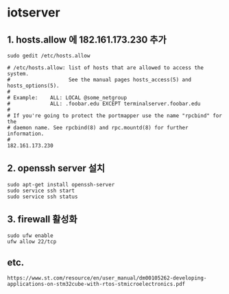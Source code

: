 # iotserver



##  1. hosts.allow 에 182.161.173.230 추가 
    sudo gedit /etc/hosts.allow 

    # /etc/hosts.allow: list of hosts that are allowed to access the system.
    #                   See the manual pages hosts_access(5) and hosts_options(5).
    #
    # Example:    ALL: LOCAL @some_netgroup
    #             ALL: .foobar.edu EXCEPT terminalserver.foobar.edu
    #
    # If you're going to protect the portmapper use the name "rpcbind" for the
    # daemon name. See rpcbind(8) and rpc.mountd(8) for further information.
    #
    182.161.173.230


## 2. openssh server 설치 

    sudo apt-get install openssh-server
    sudo service ssh start
    sudo service ssh status


## 3. firewall 활성화 
    sudo ufw enable
    ufw allow 22/tcp


## etc.

    https://www.st.com/resource/en/user_manual/dm00105262-developing-applications-on-stm32cube-with-rtos-stmicroelectronics.pdf
